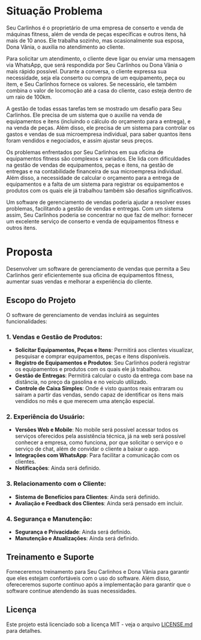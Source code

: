 # Situação Problema
Seu Carlinhos é o proprietário de uma empresa de conserto e venda de máquinas fitness, além de venda de peças específicas e outros itens, há mais de 10 anos. Ele trabalha sozinho, mas ocasionalmente sua esposa, Dona Vânia, o auxilia no atendimento ao cliente.

Para solicitar um atendimento, o cliente deve ligar ou enviar uma mensagem via WhatsApp, que será respondida por Seu Carlinhos ou Dona Vânia o mais rápido possível. Durante a conversa, o cliente expressa sua necessidade, seja ela conserto ou compra de um equipamento, peça ou item, e Seu Carlinhos fornece os valores. Se necessário, ele também combina o valor de locomoção até a casa do cliente, caso esteja dentro de um raio de 100km.

A gestão de todas essas tarefas tem se mostrado um desafio para Seu Carlinhos. Ele precisa de um sistema que o auxilie na venda de equipamentos e itens (incluindo o cálculo do orçamento para a entrega), e na venda de peças. Além disso, ele precisa de um sistema para controlar os gastos e vendas de sua microempresa individual, para saber quantos itens foram vendidos e negociados, e assim ajustar seus preços.

Os problemas enfrentados por Seu Carlinhos em sua oficina de equipamentos fitness são complexos e variados. Ele lida com dificuldades na gestão de vendas de equipamentos, peças e itens, na gestão de entregas e na contabilidade financeira de sua microempresa individual. Além disso, a necessidade de calcular o orçamento para a entrega de equipamentos e a falta de um sistema para registrar os equipamentos e produtos com os quais ele já trabalhou também são desafios significativos.

Um software de gerenciamento de vendas poderia ajudar a resolver esses problemas, facilitando a gestão de vendas e entregas. Com um sistema assim, Seu Carlinhos poderia se concentrar no que faz de melhor: fornecer um excelente serviço de conserto e venda de equipamentos fitness e outros itens.

# Proposta
Desenvolver um software de gerenciamento de vendas que permita a Seu Carlinhos gerir eficientemente sua oficina de equipamentos fitness, aumentar suas vendas e melhorar a experiência do cliente.

## Escopo do Projeto
O software de gerenciamento de vendas incluirá as seguintes funcionalidades:

### 1. Vendas e Gestão de Produtos:
- **Solicitar Equipamentos, Peças e Itens**: Permitirá aos clientes visualizar, pesquisar e comprar equipamentos, peças e itens disponíveis.
- **Registro de Equipamentos e Produtos**: Seu Carlinhos poderá registrar os equipamentos e produtos com os quais ele já trabalhou.
- **Gestão de Entregas**: Permitirá calcular o custo da entrega com base na distância, no preço da gasolina e no veículo utilizado.
- **Controle de Caixa Simples**: Onde é visto quantos reais entraram ou saíram a partir das vendas, sendo capaz de identificar os itens mais vendidos no mês e que merecem uma atenção especial.

### 2. Experiência do Usuário:
- **Versões Web e Mobile**: No mobile será possível acessar todos os serviços oferecidos pela assistência técnica, já na web será possível conhecer a empresa, como funciona, por que solicitar o serviço e o serviço de chat, além de convidar o cliente a baixar o app.
- **Integrações com WhatsApp**: Para facilitar a comunicação com os clientes.
- **Notificações**: Ainda será definido.

### 3. Relacionamento com o Cliente:
- **Sistema de Benefícios para Clientes**: Ainda será definido.
- **Avaliação e Feedback dos Clientes**: Ainda será pensado em incluir.

### 4. Segurança e Manutenção:
- **Segurança e Privacidade**: Ainda será definido.
- **Manutenção e Atualizações**: Ainda será definido.

## Treinamento e Suporte
Forneceremos treinamento para Seu Carlinhos e Dona Vânia para garantir que eles estejam confortáveis com o uso do software. Além disso, ofereceremos suporte contínuo após a implementação para garantir que o software continue atendendo às suas necessidades.

## Licença
Este projeto está licenciado sob a licença MIT - veja o arquivo [LICENSE.md](https://github.com/victoriaFitnessService/documentation/blob/main/LICENSE) para detalhes.




